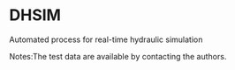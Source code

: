 # DHSIM
Automated process for real-time hydraulic simulation

Notes:The test data  are available by contacting the authors.
